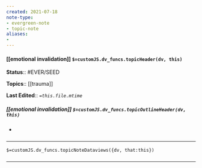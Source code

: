 ```yaml
---
created: 2021-07-18
note-type: 
- evergreen-note
- topic-note
aliases:
- 
---
```

 
#### [[emotional invalidation]] `$=customJS.dv_funcs.topicHeader(dv, this)`


**Status**:: #EVER/SEED 

**Topics**::   [[trauma]]

**Last Edited**:: *`=this.file.mtime`*

##### [[emotional invalidation]] `$=customJS.dv_funcs.topicOutlineHeader(dv, this)`
- 

### <hr class="dataviews"/>

`$=customJS.dv_funcs.topicNoteDataviews({dv, that:this})`


### <hr class="references"/>